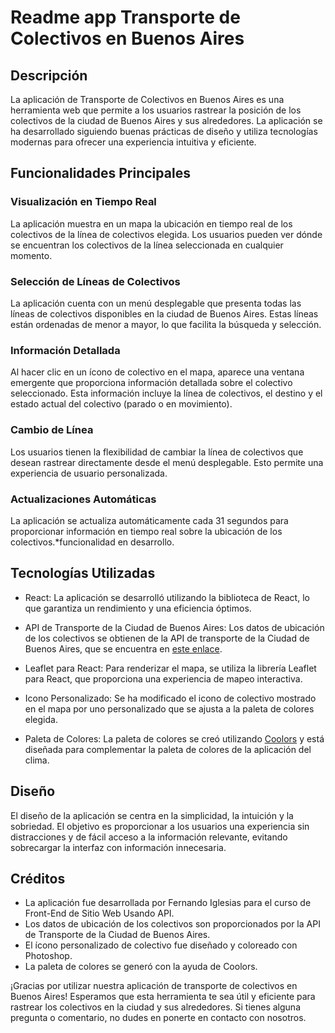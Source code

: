 # Readme app Transporte de Colectivos en Buenos Aires

## Descripción

La aplicación de Transporte de Colectivos en Buenos Aires es una herramienta web que permite a los usuarios rastrear la posición de los colectivos de la ciudad de Buenos Aires y sus alrededores. La aplicación se ha desarrollado siguiendo buenas prácticas de diseño y utiliza tecnologías modernas para ofrecer una experiencia intuitiva y eficiente.

## Funcionalidades Principales

### Visualización en Tiempo Real

La aplicación muestra en un mapa la ubicación en tiempo real de los colectivos de la línea de colectivos elegida. Los usuarios pueden ver dónde se encuentran los colectivos de la línea seleccionada en cualquier momento.

### Selección de Líneas de Colectivos

La aplicación cuenta con un menú desplegable que presenta todas las líneas de colectivos disponibles en la ciudad de Buenos Aires. Estas líneas están ordenadas de menor a mayor, lo que facilita la búsqueda y selección.

### Información Detallada

Al hacer clic en un ícono de colectivo en el mapa, aparece una ventana emergente que proporciona información detallada sobre el colectivo seleccionado. Esta información incluye la línea de colectivos, el destino y el estado actual del colectivo (parado o en movimiento).

### Cambio de Línea

Los usuarios tienen la flexibilidad de cambiar la línea de colectivos que desean rastrear directamente desde el menú desplegable. Esto permite una experiencia de usuario personalizada.

### Actualizaciones Automáticas

La aplicación se actualiza automáticamente cada 31 segundos para proporcionar información en tiempo real sobre la ubicación de los colectivos.*funcionalidad en desarrollo.

## Tecnologías Utilizadas

- React: La aplicación se desarrolló utilizando la biblioteca de React, lo que garantiza un rendimiento y una eficiencia óptimos.

- API de Transporte de la Ciudad de Buenos Aires: Los datos de ubicación de los colectivos se obtienen de la API de transporte de la Ciudad de Buenos Aires, que se encuentra en [este enlace](https://buenosaires.gob.ar/desarrollourbano/transporte/apitransporte).

- Leaflet para React: Para renderizar el mapa, se utiliza la librería Leaflet para React, que proporciona una experiencia de mapeo interactiva.

- Icono Personalizado: Se ha modificado el icono de colectivo mostrado en el mapa por uno personalizado que se ajusta a la paleta de colores elegida.

- Paleta de Colores: La paleta de colores se creó utilizando [Coolors](https://coolors.co/) y está diseñada para complementar la paleta de colores de la aplicación del clima.

## Diseño

El diseño de la aplicación se centra en la simplicidad, la intuición y la sobriedad. El objetivo es proporcionar a los usuarios una experiencia sin distracciones y de fácil acceso a la información relevante, evitando sobrecargar la interfaz con información innecesaria.

## Créditos

- La aplicación fue desarrollada por Fernando Iglesias para el curso de Front-End de Sitio Web Usando API.
- Los datos de ubicación de los colectivos son proporcionados por la API de Transporte de la Ciudad de Buenos Aires.
- El ícono personalizado de colectivo fue diseñado y coloreado con Photoshop.
- La paleta de colores se generó con la ayuda de Coolors.

¡Gracias por utilizar nuestra aplicación de transporte de colectivos en Buenos Aires! Esperamos que esta herramienta te sea útil y eficiente para rastrear los colectivos en la ciudad y sus alrededores. Si tienes alguna pregunta o comentario, no dudes en ponerte en contacto con nosotros.


